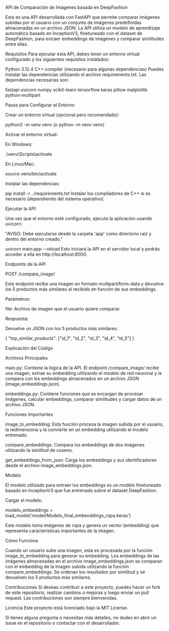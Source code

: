 API de Comparación de Imágenes basada en DeepFashion

Esta es una API desarrollada con FastAPI que permite comparar imágenes subidas por el usuario con un conjunto de imágenes predefinidas almacenadas en un archivo JSON. La API utiliza un modelo de aprendizaje automático basado en InceptionV3, finetuneado con el dataset de DeepFashion, para extraer embeddings de imágenes y comparar similitudes entre ellas.

Requisitos
Para ejecutar esta API, debes tener un entorno virtual configurado y los siguientes requisitos instalados:

Python 3.12.4
C++ compiler (necesario para algunas dependencias)
Puedes instalar las dependencias utilizando el archivo requirements.txt. Las dependencias necesarias son:

fastapi
uvicorn
numpy
scikit-learn
tensorflow
keras
pillow
matplotlib
python-multipart

Pasos para Configurar el Entorno

Crear un entorno virtual (opcional pero recomendado):

python3 -m venv venv (o python -m venv venv)

Activar el entorno virtual:

En Windows:

.\venv\Scripts\activate

En Linux/Mac:

source venv/bin/activate

Instalar las dependencias:


pip install -r ../requirements.txt
Instalar los compiladores de C++ si es necesario (dependiendo del sistema operativo).

Ejecutar la API:

Una vez que el entorno esté configurado, ejecuta la aplicación usando uvicorn:

"AVISO: Debe ejecutarse desde la carpeta 'app' como directorio raíz y dentro del entorno creado."

uvicorn main:app --reload
Esto iniciará la API en el servidor local y podrás acceder a ella en http://localhost:8000.

Endpoints de la API

POST /compare_image/

Este endpoint recibe una imagen en formato multipart/form-data y devuelve los 5 productos más similares al recibido en función de sus embeddings.

Parámetros:

file: Archivo de imagen que el usuario quiere comparar.

Respuesta:

Devuelve un JSON con los 5 productos más similares:

{
    "top_similar_products": ["id_1", "id_2", "id_3", "id_4", "id_5"]
}

Explicación del Código

Archivos Principales

main.py: Contiene la lógica de la API. El endpoint /compare_image/ recibe una imagen, extrae su embedding utilizando el modelo de red neuronal y la compara con los embeddings almacenados en un archivo JSON (image_embeddings.json).

embeddings.py: Contiene funciones que se encargan de procesar imágenes, calcular embeddings, comparar similitudes y cargar datos de un archivo JSON.

Funciones Importantes

image_to_embedding: Esta función procesa la imagen subida por el usuario, la redimensiona y la convierte en un embedding utilizando el modelo entrenado.

compare_embeddings: Compara los embeddings de dos imágenes utilizando la similitud de coseno.

get_embeddings_from_json: Carga los embeddings y sus identificadores desde el archivo image_embeddings.json.

Modelo

El modelo utilizado para extraer los embeddings es un modelo finetuneado basado en InceptionV3 que fue entrenado sobre el dataset DeepFashion.

Cargar el modelo:

modelo_embeddings = load_model('model/Modelo_final_embenddings_ropa.keras')

Este modelo toma imágenes de ropa y genera un vector (embedding) que representa características importantes de la imagen.

Cómo Funciona

Cuando un usuario sube una imagen, esta es procesada por la función image_to_embedding para generar su embedding.
Los embeddings de las imágenes almacenadas en el archivo image_embeddings.json se comparan con el embedding de la imagen subida utilizando la función compare_embeddings.
Se ordenan los resultados por similitud y se devuelven los 5 productos más similares.

Contribuciones
Si deseas contribuir a este proyecto, puedes hacer un fork de este repositorio, realizar cambios o mejoras y luego enviar un pull request. Las contribuciones son siempre bienvenidas.

Licencia
Este proyecto está licenciado bajo la MIT License.

Si tienes alguna pregunta o necesitas más detalles, no dudes en abrir un issue en el repositorio o contactar con el desarrollador.